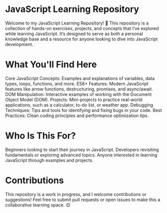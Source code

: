 
# **JavaScript Learning Repository**
Welcome to my JavaScript Learning Repository! 🎉 This repository is a collection of hands-on exercises, projects, and concepts that I’ve explored while learning JavaScript. It’s designed to serve as both a personal knowledge base and a resource for anyone looking to dive into JavaScript development.

# What You'll Find Here
Core JavaScript Concepts: Examples and explanations of variables, data types, loops, functions, and more.
ES6+ Features: Modern JavaScript features like arrow functions, destructuring, promises, and async/await.
DOM Manipulation: Interactive examples of working with the Document Object Model (DOM).
Projects: Mini-projects to practice real-world applications, such as a calculator, to-do list, or weather app.
Debugging Techniques: Tips and tools for identifying and fixing bugs in your code.
Best Practices: Clean coding principles and performance optimization tips.
# Who Is This For?
Beginners looking to start their journey in JavaScript.
Developers revisiting fundamentals or exploring advanced topics.
Anyone interested in learning JavaScript through examples and projects.
# Contributions
This repository is a work in progress, and I welcome contributions or suggestions! Feel free to submit pull requests or open issues to make this a collaborative learning space. 😊
